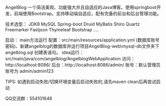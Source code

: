 AngelBlog 一个简洁美观、功能强大并且自适应的Java博客。使用springboot开发，前端使用Bootstrap。支持移动端自适应，配有完备的前台和后台管理功能。

技术选型：
JDK8
MySQL
Spring-boot
Druid
MyBatis
Shiro
Quartz
Freemarker
Fastjson
Thymeleaf
Bootstrap
....

启动：
main方法运行
配置：src/main/resources/application.yml (数据库账号密码)、新建angelblog的数据库并运行项目AngelBlog-web\mysql-db文件夹下angelblog.sql 创建表语句。
idea运行：src/main/java/com/angelblog/AngelblogWebApplication
访问：http://localhost:8086/
后台：http://localhost:8086/admin/
账号：默认管理员账号为 admin/admin123

TIPS: 
如遇到启动失败/切换环境变量后启动失败的,请先maven clean后再尝试启动

QQ交流群：554101646

